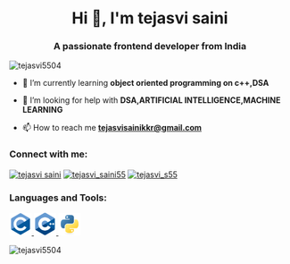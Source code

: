 <h1 align="center">Hi 👋, I'm tejasvi saini</h1>
<h3 align="center">A passionate frontend developer from India</h3>

<p align="left"> <img src="https://komarev.com/ghpvc/?username=tejasvi5504&label=Profile%20views&color=0e75b6&style=flat" alt="tejasvi5504" /> </p>

- 🌱 I’m currently learning **object oriented programming on c++,DSA**

- 🤝 I’m looking for help with **DSA,ARTIFICIAL INTELLIGENCE,MACHINE LEARNING**

- 📫 How to reach me **tejasvisainikkr@gmail.com**

<h3 align="left">Connect with me:</h3>
<p align="left">
<a href="https://linkedin.com/in/tejasvi saini" target="blank"><img align="center" src="https://raw.githubusercontent.com/rahuldkjain/github-profile-readme-generator/master/src/images/icons/Social/linked-in-alt.svg" alt="tejasvi saini" height="30" width="40" /></a>
<a href="https://instagram.com/tejasvi_saini55" target="blank"><img align="center" src="https://raw.githubusercontent.com/rahuldkjain/github-profile-readme-generator/master/src/images/icons/Social/instagram.svg" alt="tejasvi_saini55" height="30" width="40" /></a>
<a href="https://auth.geeksforgeeks.org/user/tejasvi_s55" target="blank"><img align="center" src="https://raw.githubusercontent.com/rahuldkjain/github-profile-readme-generator/master/src/images/icons/Social/geeks-for-geeks.svg" alt="tejasvi_s55" height="30" width="40" /></a>
</p>

<h3 align="left">Languages and Tools:</h3>
<p align="left"> <a href="https://www.cprogramming.com/" target="_blank" rel="noreferrer"> <img src="https://raw.githubusercontent.com/devicons/devicon/master/icons/c/c-original.svg" alt="c" width="40" height="40"/> </a> <a href="https://www.w3schools.com/cpp/" target="_blank" rel="noreferrer"> <img src="https://raw.githubusercontent.com/devicons/devicon/master/icons/cplusplus/cplusplus-original.svg" alt="cplusplus" width="40" height="40"/> </a> <a href="https://www.python.org" target="_blank" rel="noreferrer"> <img src="https://raw.githubusercontent.com/devicons/devicon/master/icons/python/python-original.svg" alt="python" width="40" height="40"/> </a> </p>

<p><img align="center" src="https://github-readme-stats.vercel.app/api/top-langs?username=tejasvi5504&show_icons=true&locale=en&layout=compact" alt="tejasvi5504" /></p>
